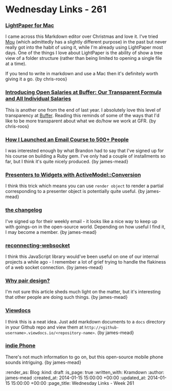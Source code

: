 Wednesday Links - 261
=====================

### [LightPaper for Mac](http://clockworkengine.com/lightpaper-mac/)

I came across this Markdown editor over Christmas and love it. I've tried [Mou](http://mouapp.com/) (which admittedly has a slightly different purpose) in the past but never really got into the habit of using it, while I'm already using LightPaper most days. One of the things I love about LightPaper is the ability of show a tree view of a folder structure (rather than being limited to opening a single file at a time).

If you tend to write in markdown and use a Mac then it's definitely worth giving it a go. {by chris-roos}


### [Introducing Open Salaries at Buffer: Our Transparent Formula and All Individual Salaries](http://open.bufferapp.com/introducing-open-salaries-at-buffer-including-our-transparent-formula-and-all-individual-salaries/)

This is another one from the end of last year. I absolutely love this level of transparency at [Buffer](http://bufferapp.com/). Reading this reminds of some of the ways that I'd like to be more transparent about what we do/how we work at GFR. {by chris-roos}


### [How I Launched an Email Course to 500+ People](http://brandonhilkert.com/blog/how-i-launched-an-email-course/)

I was interested enough by what Brandon had to say that I've signed up for his course on building a Ruby gem. I've only had a couple of installments so far, but I think it's quite nicely produced. {by james-mead}


### [Presenters to Widgets with ActiveModel::Conversion](http://blog.carbonfive.com/2014/01/07/presenters-to-widgets-with-activemodelconversion/)

I think this trick which means you can use `render object` to render a partial corresponding to a presenter object is potentially quite useful. {by james-mead}


### [the changelog](http://thechangelog.com/)

I've signed up for their weekly email - it looks like a nice way to keep up with goings-on in the open-source world. Depending on how useful I find it, I may become a member. {by james-mead}


### [reconnecting-websocket](https://github.com/joewalnes/reconnecting-websocket)

I think this JavaScript library would've been useful on one of our internal projects a while ago - I remember a lot of grief trying to handle the flakiness of a web socket connection. {by james-mead}


### [Why pair design?](http://pivotallabs.com/why-pair-design/)

I'm not sure this article sheds much light on the matter, but it's interesting that other people are doing such things. {by james-mead}


### [Viewdocs](http://progrium.viewdocs.io/viewdocs)

I think this is a neat idea. Just add markdown documents to a `docs` directory in your Github repo and view them at `http://<github-username>.viewdocs.io/<repository-name>`. {by james-mead}


### [indie Phone](http://indiephone.eu/)

There's not much information to go on, but this open-source mobile phone sounds intriguing. {by james-mead}


:render_as: Blog
:kind: draft
:is_page: true
:written_with: Kramdown
:author: james-mead
:created_at: 2014-01-15 15:00:00 +00:00
:updated_at: 2014-01-15 15:00:00 +00:00
:page_title: Wednesday Links - Week 261
